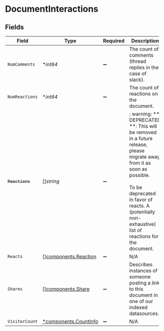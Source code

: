# DocumentInteractions


## Fields

| Field                                                                                                                                                                                                                            | Type                                                                                                                                                                                                                             | Required                                                                                                                                                                                                                         | Description                                                                                                                                                                                                                      |
| -------------------------------------------------------------------------------------------------------------------------------------------------------------------------------------------------------------------------------- | -------------------------------------------------------------------------------------------------------------------------------------------------------------------------------------------------------------------------------- | -------------------------------------------------------------------------------------------------------------------------------------------------------------------------------------------------------------------------------- | -------------------------------------------------------------------------------------------------------------------------------------------------------------------------------------------------------------------------------- |
| `NumComments`                                                                                                                                                                                                                    | **int64*                                                                                                                                                                                                                         | :heavy_minus_sign:                                                                                                                                                                                                               | The count of comments (thread replies in the case of slack).                                                                                                                                                                     |
| `NumReactions`                                                                                                                                                                                                                   | **int64*                                                                                                                                                                                                                         | :heavy_minus_sign:                                                                                                                                                                                                               | The count of reactions on the document.                                                                                                                                                                                          |
| ~~`Reactions`~~                                                                                                                                                                                                                  | []*string*                                                                                                                                                                                                                       | :heavy_minus_sign:                                                                                                                                                                                                               | : warning: ** DEPRECATED **: This will be removed in a future release, please migrate away from it as soon as possible.<br/><br/>To be deprecated in favor of reacts. A (potentially non-exhaustive) list of reactions for the document. |
| `Reacts`                                                                                                                                                                                                                         | [][components.Reaction](../../models/components/reaction.md)                                                                                                                                                                     | :heavy_minus_sign:                                                                                                                                                                                                               | N/A                                                                                                                                                                                                                              |
| `Shares`                                                                                                                                                                                                                         | [][components.Share](../../models/components/share.md)                                                                                                                                                                           | :heavy_minus_sign:                                                                                                                                                                                                               | Describes instances of someone posting a link to this document in one of our indexed datasources.                                                                                                                                |
| `VisitorCount`                                                                                                                                                                                                                   | [*components.CountInfo](../../models/components/countinfo.md)                                                                                                                                                                    | :heavy_minus_sign:                                                                                                                                                                                                               | N/A                                                                                                                                                                                                                              |
